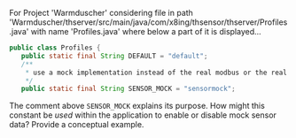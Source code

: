 For Project 'Warmduscher' considering file in path 'Warmduscher/thserver/src/main/java/com/x8ing/thsensor/thserver/Profiles.java' with name 'Profiles.java' where below a part of it is displayed... 
```java
public class Profiles {
   public static final String DEFAULT = "default";
   /**
    * use a mock implementation instead of the real modbus or the real service.
    */
   public static final String SENSOR_MOCK = "sensormock";
```
The comment above `SENSOR_MOCK` explains its purpose. How might this constant be *used* within the application to enable or disable mock sensor data? Provide a conceptual example.